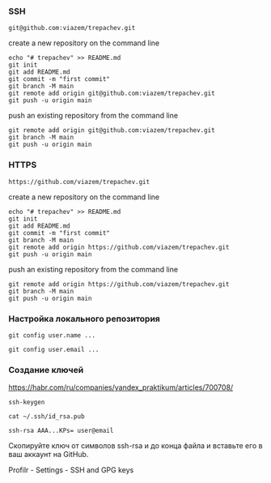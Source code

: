 ### SSH

```
git@github.com:viazem/trepachev.git
```

create a new repository on the command line

```
echo "# trepachev" >> README.md
git init
git add README.md
git commit -m "first commit"
git branch -M main
git remote add origin git@github.com:viazem/trepachev.git
git push -u origin main
```

push an existing repository from the command line

```
git remote add origin git@github.com:viazem/trepachev.git
git branch -M main
git push -u origin main
```


### HTTPS

```
https://github.com/viazem/trepachev.git
```

create a new repository on the command line

```
echo "# trepachev" >> README.md
git init
git add README.md
git commit -m "first commit"
git branch -M main
git remote add origin https://github.com/viazem/trepachev.git
git push -u origin main
```

push an existing repository from the command line

```
git remote add origin https://github.com/viazem/trepachev.git
git branch -M main
git push -u origin main
```

### Настройка локального репозитория

```
git config user.name ...

git config user.email ...
```

### Создание ключей

<https://habr.com/ru/companies/yandex_praktikum/articles/700708/>

```
ssh-keygen

cat ~/.ssh/id_rsa.pub

ssh-rsa AAA...KPs= user@email
```

Скопируйте ключ от символов ssh-rsa и до конца файла и вставьте его в ваш аккаунт на GitHub.

Profilr - Settings - SSH and GPG keys